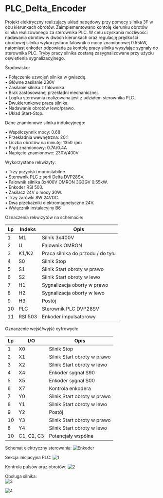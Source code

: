 # PLC_Delta_Encoder

Projekt elektryczny realizujący układ napędowy przy pomocy silnika 3F w obu kierunkach obrotów. Zaimplementowano kontolę kierunku obrotów silnika realizowanego za sterownika PLC. 
W celu uzyskania możliwości nadawania obrotów w dwóch kierunkach oraz regulację prędkości obrotowej silnika wykorzystano falownik o mocy znamionowej 0.55kW, natomiast enkoder odpowiada za kontolę pracy silnika wysyłając sygnały do sterownika PLC. 
Tryby pracy silnika zostaną zasygnalizowane przy użyciu oświetlenia sygnalizacyjnego.

Środowisko:

•	Połączenie uzwojeń silnika w gwiazdę.<br />
•	Główne zasilanie 230V <br />
•	Zasilanie silnika z falownika.<br />
•	Brak zastosowanej przekładni mechanicznej.<br />
•	Logika sterowania realizowana jest z udziałem sterownika PLC.<br />
•	Dwukierunkowe praca silnika.<br />
•	Nadawanie obrotów lewo/prawo.<br />
•	Układ Start-Stop.<br />

Dane znamionowe silnika indukcyjnego:

•	Współczynnik mocy: 0.68<br />
•	Przekładnia wewnętrzna: 20:1<br />
•	Liczba obrotów na minutę: 1350 rpm<br />
•	Prąd znamionowy: 0.7A/0.4A<br />
•	Napięcie znamionowe: 230V/400V<br />

Wykorzystane rekwizyty:

•	Trzy przyciski monostabilne.<br />
•	Sterownik PLC z serii Delta DVP28SV.<br />
•	Falownik silnika 3x400V OMRON 3G3GV 0.55kW.<br />
•	Enkoder RSI 503.<br />
•	Zasilacz 24V o mocy 30W.<br />
•	Trzy żarówki 8W 24VDC.<br />
•	Dwa przekaźniki elektromagnetyczne 24V.<br />
•	Wyłącznik instalacyjny B6<br />

Oznaczenia rekwizytów na schemacie:

|Lp|	Indeks|	Opis|
| --- | --- | --- |
|1|	M1|	Silnik 3x400V|
|2|	U|	Falownik OMRON|
|3|	K1/K2|	Praca silnika do przodu / do tyłu|
|4|	S0|	Silnik Stop|
|5|	S1|	Silnik Start obroty w prawo|
|6|	S2|	Silnik Start obroty w lewo|
|7|	H1|	Sygnalizacja oborty w prawo|
|8|	H2|	Sygnalizacja oborty w lewo|
|9|	H3|	Postój|
|10|	PLC|	Sterownik PLC DVP28SV|
|11|	RSI 503|	Enkoder impulsatorowy|

Oznaczenie wejść/wyjść cyfrowych:

|Lp|	I/O|	Opis|
| --- | --- | --- |
|1|	X0|	Silnik Stop|
|2|	X1|	Silnik Start obroty w prawo|
|3|	X2|	Silnik Start obroty w lewo|
|4|	X4|	Enkoder sygnał S90|
|5|	X5|	Enkoder sygnał S00|
|6|	X7|	Kontrola enkodera|
|7|	Y0|	Silnik Start obroty w prawo|
|8|	Y1|	Silnik Start obroty w lewo|
|9|	Y2| 	Postój|
|10|	Y3|	Silnik Start obroty w prawo|
|8|	Y4|	Silnik Start obroty w lewo|
|10|	C1, C2, C3|	Potencjały wspólne|

Schemat elektryczny sterowania:
![Enkoder](https://github.com/cheapmouse94/PLC_Delta_Encoder/assets/75945631/29d5e40d-3c46-4d47-a2dd-1e9a81a1fe02)

Sekcja inicjacyjna PLC:
![1](https://github.com/cheapmouse94/PLC_Delta_Encoder/assets/75945631/9026d29b-643f-4f7d-a176-9010d1c2e21f)

Kontrola pulsów oraz obrotów:
![2](https://github.com/cheapmouse94/PLC_Delta_Encoder/assets/75945631/2c5c12ca-bfe3-421c-9eef-2d429008382b)

Obsługa silnika: <br/>
![3](https://github.com/cheapmouse94/PLC_Delta_Encoder/assets/75945631/b741a7c4-da22-4e6b-ba44-5e145875cb10)

![4](https://github.com/cheapmouse94/PLC_Delta_Encoder/assets/75945631/ea60571d-3374-4d61-ad3f-04e36bfff762)
